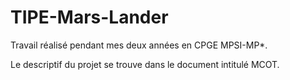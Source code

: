 # TIPE-Mars-Lander
Travail réalisé pendant mes deux années en CPGE MPSI-MP*.

Le descriptif du projet se trouve dans le document intitulé MCOT.
